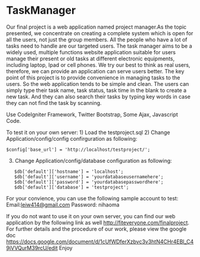 TaskManager
===========

Our final project is a web application named project manager.As the topic presented, we concentrate on creating a complete system which is open for all the users, not just the group members. All the people who have a lot of tasks need to handle are our targeted users. The task manager aims to be  a widely used, multiple functions website application suitable for users manage their present or old tasks at different electronic equipments, including laptop, Ipad or cell phones. We try our best to think as real users, therefore, we can provide an application can serve users better. The key point of this project is to provide convenience in managing tasks to the users. So the web application tends to be simple and clean. The users can simply type their task name, task status, task time in the blank to create a new task.  And they can also search their tasks by typing key words in case they can not find the task by scanning.

Use CodeIgniter Framework, Twitter Bootstrap, Some Ajax, Javascript Code.

To test it on your own server: 1) Load the testproject.sql 2) Change Application/config/config confirguration as following:

```
$config['base_url'] = 'http://localhost/testproject/';
```

3) Change Application/config/database configuration as following:

```
   $db['default']['hostname'] = 'localhost';
   $db['default']['username'] = 'yourdatabaseusernamehere';
   $db['default']['password'] = 'yourdatabasepasswordhere';
   $db['default']['database'] = 'testproject';
```

For your convience, you can use the following sample account to test: Email:leiw414@gmail.com Password: nihaoma

If you do not want to use it on your own server, you can find our web application by the following link as well http://fiteveryone.com/finalproject. 
For further details and the procedure of our work, please view the google doc https://docs.google.com/document/d/1cUfWDferXzbvc3v3htN4CHr4EBl_C49jVVQurM39rcU/edit
Enjoy
